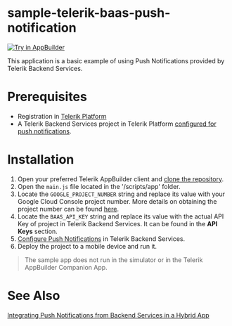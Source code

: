 sample-telerik-baas-push-notification
=====================================
<a href="https://platform.telerik.com/#appbuilder/clone/https%3A%2F%2Fgithub.com%2FIcenium%2Fsample-telerik-baas-push-notification" target="_blank"><img src="http://docs.telerik.com/platform/appbuilder/sample-apps/images/try-in-appbuilder.png" alt="Try in AppBuilder" title="Try in AppBuilder" /></a>

This application is a basic example of using Push Notifications provided by Telerik Backend Services.

# Prerequisites
- Registration in [Telerik Platform](https://platform.telerik.com)
- A Telerik Backend Services project in Telerik Platform [configured for push notifications](http://docs.telerik.com/platform/backend-services/features/push-notifications/setup).

# Installation

1. Open your preferred Telerik AppBuilder client and [clone the repository](http://docs.telerik.com/platform/appbuilder/creating-your-project/scenarios-and-tutorials/recreate-project-git#step-2-clone-your-project).
2. Open the `main.js` file located in the '/scripts/app' folder. 
3. Locate the `GOOGLE_PROJECT_NUMBER` string and replace its value with your Google Cloud Console project number. More details on obtaining the project number can be found [here](https://developers.google.com/console/help/#projectnumber).
4. Locate the `BAAS_API_KEY` string and replace its value with the actual API Key of project in Telerik Backend Services. It can be found in the **API Keys** section.
5. [Configure Push Notifications](http://docs.telerik.com/platform/backend-services/features/push-notifications/setup) in Telerik Backend Services.
6. Deploy the project to a mobile device and run it. 

> The sample app does not run in the simulator or in the Telerik AppBuilder Companion App.

# See Also

[Integrating Push Notifications from Backend Services in a Hybrid App](http://docs.telerik.com/platform/backend-services/getting-started/push-notifications/integrating-push-hybrid)

